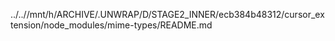 ../..//mnt/h/ARCHIVE/.UNWRAP/D/STAGE2_INNER/ecb384b48312/cursor_extension/node_modules/mime-types/README.md